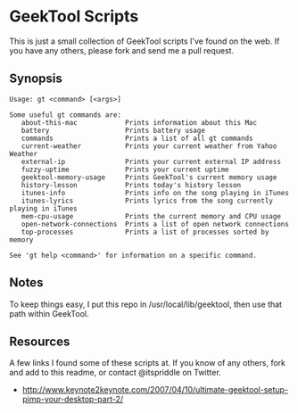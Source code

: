 # GeekTool Scripts

This is just a small collection of GeekTool scripts I've found on the web. If you have any others, please fork and send me a pull request.

## Synopsis

    Usage: gt <command> [<args>]

    Some useful gt commands are:
       about-this-mac            Prints information about this Mac
       battery                   Prints battery usage
       commands                  Prints a list of all gt commands
       current-weather           Prints your current weather from Yahoo Weather
       external-ip               Prints your current external IP address
       fuzzy-uptime              Prints your current uptime
       geektool-memory-usage     Prints GeekTool's current memory usage
       history-lesson            Prints today's history lesson
       itunes-info               Prints info on the song playing in iTunes
       itunes-lyrics             Prints lyrics from the song currently playing in iTunes
       mem-cpu-usage             Prints the current memory and CPU usage
       open-network-connections  Prints a list of open network connections
       top-processes             Prints a list of processes sorted by memory

    See 'gt help <command>' for information on a specific command.

## Notes

To keep things easy, I put this repo in /usr/local/lib/geektool, then use that path within GeekTool.

## Resources

A few links I found some of these scripts at. If you know of any others, fork and add to this readme, or contact @itspriddle on Twitter.

* http://www.keynote2keynote.com/2007/04/10/ultimate-geektool-setup-pimp-your-desktop-part-2/

